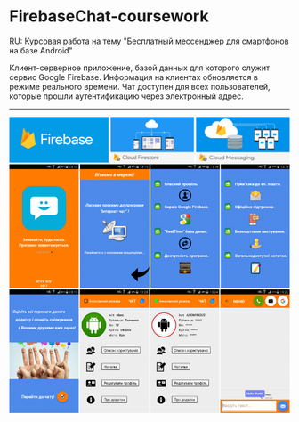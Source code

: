 # FirebaseChat-coursework
RU:
Курсовая работа на тему "Бесплатный мессенджер для смартфонов на базе Android"

Клиент-серверное приложение, базой данных для которого служит сервис Google Firebase. Информация на клиентах обновляется в режиме реального времени. Чат доступен для всех пользователей, которые прошли аутентификацию через электронный адрес.
________________________________________________________________________
![alt text](https://github.com/Max-Tkachenko/FirebaseChat-coursework/blob/master/screenshots/firebase1.png)
![alt text](https://github.com/Max-Tkachenko/FirebaseChat-coursework/blob/master/screenshots/scr1.png)
![alt text](https://github.com/Max-Tkachenko/FirebaseChat-coursework/blob/master/screenshots/scr2.png)
